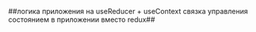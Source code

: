 ##логика приложения на useReducer + useContext связка управления состоянием в приложении 
вместо redux##